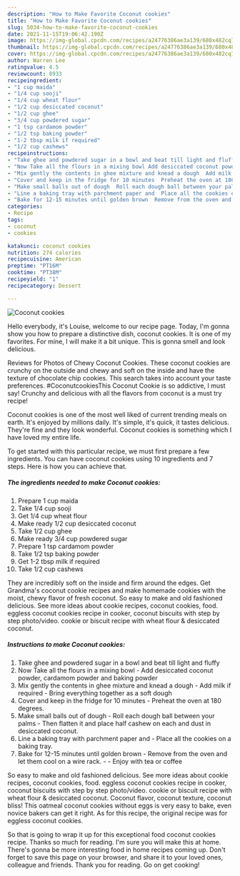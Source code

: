 ```yaml
---
description: "How to Make Favorite Coconut cookies"
title: "How to Make Favorite Coconut cookies"
slug: 5034-how-to-make-favorite-coconut-cookies
date: 2021-11-15T19:06:42.190Z
image: https://img-global.cpcdn.com/recipes/a24776386ae3a139/680x482cq70/coconut-cookies-recipe-main-photo.jpg
thumbnail: https://img-global.cpcdn.com/recipes/a24776386ae3a139/680x482cq70/coconut-cookies-recipe-main-photo.jpg
cover: https://img-global.cpcdn.com/recipes/a24776386ae3a139/680x482cq70/coconut-cookies-recipe-main-photo.jpg
author: Warren Lee
ratingvalue: 4.5
reviewcount: 8933
recipeingredient:
- "1 cup maida"
- "1/4 cup sooji"
- "1/4 cup wheat flour"
- "1/2 cup desiccated coconut"
- "1/2 cup ghee"
- "3/4 cup powdered sugar"
- "1 tsp cardamom powder"
- "1/2 tsp baking powder"
- "1-2 tbsp milk if required"
- "1/2 cup cashews"
recipeinstructions:
- "Take ghee and powdered sugar in a bowl and beat till light and fluffy"
- "Now Take all the flours in a mixing bowl Add desiccated coconut powder, cardamom powder and baking powder"
- "Mix gently the contents in ghee mixture and knead a dough  Add milk if required  Bring everything together as a soft dough"
- "Cover and keep in the fridge for 10 minutes  Preheat the oven at 180 degrees."
- "Make small balls out of dough  Roll each dough ball between your palms Then flatten it and place half cashew on each and dust in desiccated coconut."
- "Line a baking tray with parchment paper and  Place all the cookies on a baking tray."
- "Bake for 12-15 minutes until golden brown  Remove from the oven and let them cool on a wire rack.   Enjoy with tea or coffee"
categories:
- Recipe
tags:
- coconut
- cookies

katakunci: coconut cookies 
nutrition: 274 calories
recipecuisine: American
preptime: "PT16M"
cooktime: "PT38M"
recipeyield: "1"
recipecategory: Dessert

---
```



![Coconut cookies](https://img-global.cpcdn.com/recipes/a24776386ae3a139/680x482cq70/coconut-cookies-recipe-main-photo.jpg)

Hello everybody, it's Louise, welcome to our recipe page. Today, I'm gonna show you how to prepare a distinctive dish, coconut cookies. It is one of my favorites. For mine, I will make it a bit unique. This is gonna smell and look delicious.

Reviews for Photos of Chewy Coconut Cookies. These coconut cookies are crunchy on the outside and chewy and soft on the inside and have the texture of chocolate chip cookies. This search takes into account your taste preferences. #CoconutcookiesThis Coconut Cookie is so addictive, I must say! Crunchy and delicious with all the flavors from coconut is a must try recipe!

Coconut cookies is one of the most well liked of current trending meals on earth. It's enjoyed by millions daily. It's simple, it's quick, it tastes delicious. They're fine and they look wonderful. Coconut cookies is something which I have loved my entire life.


To get started with this particular recipe, we must first prepare a few ingredients. You can have coconut cookies using 10 ingredients and 7 steps. Here is how you can achieve that.

<!--inarticleads1-->

##### The ingredients needed to make Coconut cookies:

1. Prepare 1 cup maida
1. Take 1/4 cup sooji
1. Get 1/4 cup wheat flour
1. Make ready 1/2 cup desiccated coconut
1. Take 1/2 cup ghee
1. Make ready 3/4 cup powdered sugar
1. Prepare 1 tsp cardamom powder
1. Take 1/2 tsp baking powder
1. Get 1-2 tbsp milk if required
1. Take 1/2 cup cashews


They are incredibly soft on the inside and firm around the edges. Get Grandma&#39;s coconut cookie recipes and make homemade cookies with the moist, chewy flavor of fresh coconut. So easy to make and old fashioned delicious. See more ideas about cookie recipes, coconut cookies, food. eggless coconut cookies recipe in cooker, coconut biscuits with step by step photo/video. cookie or biscuit recipe with wheat flour &amp; desiccated coconut. 

<!--inarticleads2-->

##### Instructions to make Coconut cookies:

1. Take ghee and powdered sugar in a bowl and beat till light and fluffy
1. Now Take all the flours in a mixing bowl - Add desiccated coconut powder, cardamom powder and baking powder
1. Mix gently the contents in ghee mixture and knead a dough  - Add milk if required  - Bring everything together as a soft dough
1. Cover and keep in the fridge for 10 minutes  - Preheat the oven at 180 degrees.
1. Make small balls out of dough  - Roll each dough ball between your palms - Then flatten it and place half cashew on each and dust in desiccated coconut.
1. Line a baking tray with parchment paper and  - Place all the cookies on a baking tray.
1. Bake for 12-15 minutes until golden brown  - Remove from the oven and let them cool on a wire rack.  -  - Enjoy with tea or coffee


So easy to make and old fashioned delicious. See more ideas about cookie recipes, coconut cookies, food. eggless coconut cookies recipe in cooker, coconut biscuits with step by step photo/video. cookie or biscuit recipe with wheat flour &amp; desiccated coconut. Coconut flavor, coconut texture, coconut bliss! This oatmeal coconut cookies without eggs is very easy to bake, even novice bakers can get it right. As for this recipe, the original recipe was for eggless coconut cookies. 

So that is going to wrap it up for this exceptional food coconut cookies recipe. Thanks so much for reading. I'm sure you will make this at home. There's gonna be more interesting food in home recipes coming up. Don't forget to save this page on your browser, and share it to your loved ones, colleague and friends. Thank you for reading. Go on get cooking!
